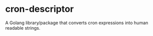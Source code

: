 # cron-descriptor
A Golang library/package that converts cron expressions into human readable strings.
